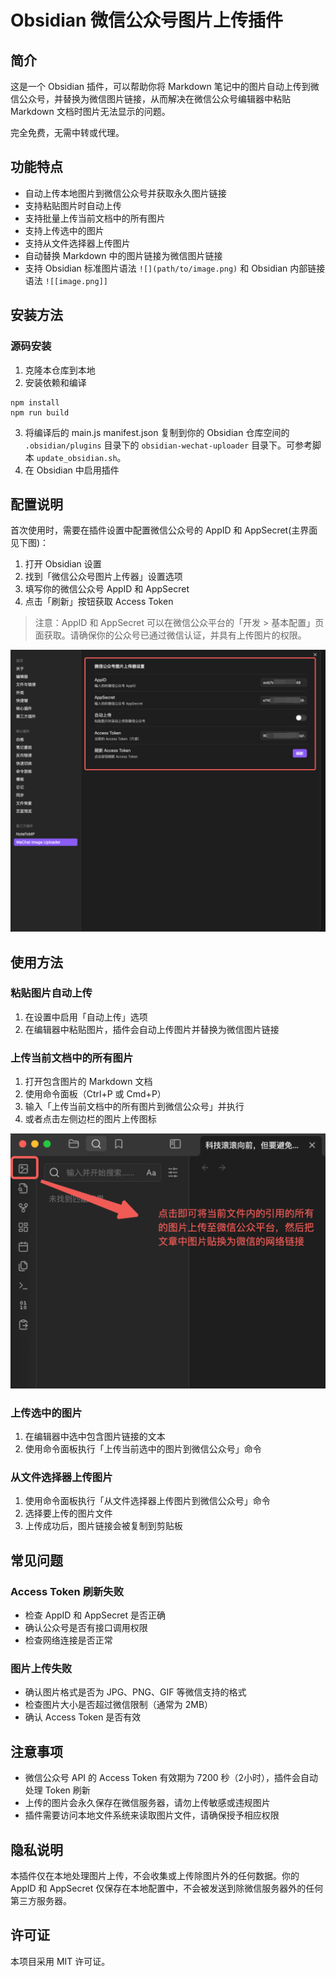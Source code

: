 # Obsidian 微信公众号图片上传插件

## 简介

这是一个 Obsidian 插件，可以帮助你将 Markdown 笔记中的图片自动上传到微信公众号，并替换为微信图片链接，从而解决在微信公众号编辑器中粘贴 Markdown 文档时图片无法显示的问题。

完全免费，无需中转或代理。

## 功能特点

- 自动上传本地图片到微信公众号并获取永久图片链接
- 支持粘贴图片时自动上传
- 支持批量上传当前文档中的所有图片
- 支持上传选中的图片
- 支持从文件选择器上传图片
- 自动替换 Markdown 中的图片链接为微信图片链接
- 支持 Obsidian 标准图片语法 `![](path/to/image.png)` 和 Obsidian 内部链接语法 `![[image.png]]`

## 安装方法

### 源码安装

1. 克隆本仓库到本地
2. 安装依赖和编译
```
npm install
npm run build
```
3. 将编译后的 main.js manifest.json 复制到你的 Obsidian 仓库空间的 `.obsidian/plugins` 目录下的 `obsidian-wechat-uploader` 目录下。可参考脚本 `update_obsidian.sh`。
4. 在 Obsidian 中启用插件

## 配置说明

首次使用时，需要在插件设置中配置微信公众号的 AppID 和 AppSecret(主界面见下图)：

1. 打开 Obsidian 设置
2. 找到「微信公众号图片上传器」设置选项
3. 填写你的微信公众号 AppID 和 AppSecret
4. 点击「刷新」按钮获取 Access Token

> 注意：AppID 和 AppSecret 可以在微信公众平台的「开发 > 基本配置」页面获取。请确保你的公众号已通过微信认证，并具有上传图片的权限。

![设置界面](assets/owu_setting.png)

## 使用方法

### 粘贴图片自动上传

1. 在设置中启用「自动上传」选项
2. 在编辑器中粘贴图片，插件会自动上传图片并替换为微信图片链接

### 上传当前文档中的所有图片

1. 打开包含图片的 Markdown 文档
2. 使用命令面板（Ctrl+P 或 Cmd+P）
3. 输入「上传当前文档中的所有图片到微信公众号」并执行
4. 或者点击左侧边栏的图片上传图标

![上传按钮](assets/btn_upload_all.png)

### 上传选中的图片

1. 在编辑器中选中包含图片链接的文本
2. 使用命令面板执行「上传当前选中的图片到微信公众号」命令

### 从文件选择器上传图片

1. 使用命令面板执行「从文件选择器上传图片到微信公众号」命令
2. 选择要上传的图片文件
3. 上传成功后，图片链接会被复制到剪贴板

## 常见问题

### Access Token 刷新失败

- 检查 AppID 和 AppSecret 是否正确
- 确认公众号是否有接口调用权限
- 检查网络连接是否正常

### 图片上传失败

- 确认图片格式是否为 JPG、PNG、GIF 等微信支持的格式
- 检查图片大小是否超过微信限制（通常为 2MB）
- 确认 Access Token 是否有效

## 注意事项

- 微信公众号 API 的 Access Token 有效期为 7200 秒（2小时），插件会自动处理 Token 刷新
- 上传的图片会永久保存在微信服务器，请勿上传敏感或违规图片
- 插件需要访问本地文件系统来读取图片文件，请确保授予相应权限

## 隐私说明

本插件仅在本地处理图片上传，不会收集或上传除图片外的任何数据。你的 AppID 和 AppSecret 仅保存在本地配置中，不会被发送到除微信服务器外的任何第三方服务器。

## 许可证

本项目采用 MIT 许可证。